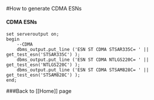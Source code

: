 #How to generate CDMA ESNs

#### CDMA ESNs
	
	set serveroutput on;
	begin
  		--CDMA
  		dbms_output.put_line ('ESN ST CDMA STSAR335C= ' || get_test_esn('STSAR335C') );
  		dbms_output.put_line ('ESN ST CDMA NTLGS220C= ' || get_test_esn('NTLGS220C') );
  		dbms_output.put_line ('ESN ST CDMA STSAM828C= ' || get_test_esn('STSAM828C') );
  	end;
 

###Back to [[Home]] page


